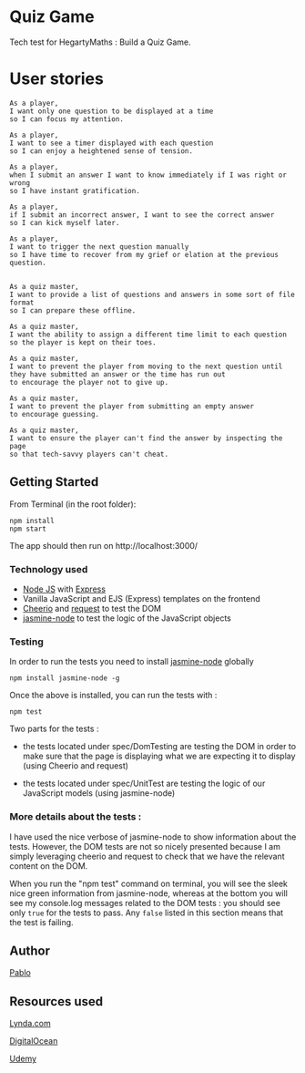 # Quiz Game 

Tech test for HegartyMaths : Build a Quiz Game. 


# User stories

```
As a player,
I want only one question to be displayed at a time
so I can focus my attention.

As a player,
I want to see a timer displayed with each question
so I can enjoy a heightened sense of tension.

As a player,
when I submit an answer I want to know immediately if I was right or wrong
so I have instant gratification.

As a player,
if I submit an incorrect answer, I want to see the correct answer
so I can kick myself later.

As a player,
I want to trigger the next question manually
so I have time to recover from my grief or elation at the previous question.


As a quiz master,
I want to provide a list of questions and answers in some sort of file format
so I can prepare these offline.

As a quiz master,
I want the ability to assign a different time limit to each question
so the player is kept on their toes.

As a quiz master,
I want to prevent the player from moving to the next question until they have submitted an answer or the time has run out
to encourage the player not to give up.

As a quiz master,
I want to prevent the player from submitting an empty answer
to encourage guessing.

As a quiz master,
I want to ensure the player can't find the answer by inspecting the page
so that tech-savvy players can't cheat.
```

## Getting Started

From Terminal (in the root folder): 

```
npm install 
npm start

```

The app should then run on http://localhost:3000/

### Technology used 

- [Node JS](https://nodejs.org/en/) with [Express](https://expressjs.com/)
- Vanilla JavaScript and EJS (Express) templates on the frontend 
- [Cheerio](https://github.com/cheeriojs/cheerio) and [request](https://github.com/request/request) to test the DOM 
- [jasmine-node](https://github.com/mhevery/jasmine-node) to test the logic of the JavaScript objects

### Testing

In order to run the tests you need to install [jasmine-node](https://github.com/mhevery/jasmine-node) globally 

```
npm install jasmine-node -g
```

Once the above is installed, you can run the tests with : 

```
npm test
```

Two parts for the tests : 

- the tests located under spec/DomTesting are testing the DOM 
in order to make sure that the page is displaying what we are 
expecting it to display (using Cheerio and request)

- the tests located under spec/UnitTest are testing the logic 
of our JavaScript models (using jasmine-node)

### More details about the tests : 

I have used the nice verbose of jasmine-node to show information about the tests. 
However, the DOM tests are not so nicely presented because I am simply leveraging 
cheerio and request to check that we have the relevant content on the DOM. 

When you run the "npm test" command on terminal, you will see the sleek nice green
information from jasmine-node, whereas at the bottom you will see my console.log 
messages related to the DOM tests : you should see only `true` for the tests to pass.
Any `false` listed in this section means that the test is failing.


## Author

[Pablo](https://github.com/Pablo123GitHub)


## Resources used

[Lynda.com](https://www.lynda.com/JavaScript-tutorials/Vanilla-JavaScript-Binding-Propagation/636139-2.html)

[DigitalOcean](https://www.digitalocean.com/community/tutorials/how-to-use-node-js-request-and-cheerio-to-set-up-simple-web-scraping)

[Udemy](https://www.udemy.com/the-web-developer-bootcamp/)